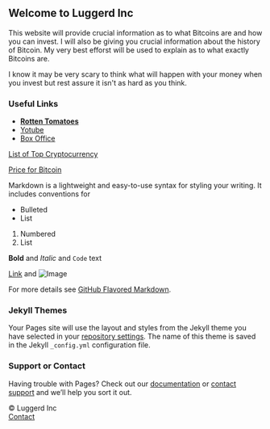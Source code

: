 ## Welcome to Luggerd Inc
This website will provide crucial information as to what Bitcoins are and how you can invest. I will also be giving you crucial information about the history of Bitcoin. My very best efforst will be used to explain as to what exactly Bitcoins are. 


I know it may be very scary to think what will happen with your money when you invest but rest assure it isn't as hard as you think.

### Useful Links
<ul>
        <li><a href="https://www.rottentomatoes.com/"><b>Rotten Tomatoes</b></a></li>
        <li><a href="https://www.youtube.com/JeremyJahns">Yotube</a></li>
        <li><a href="http://www.boxofficemojo.com/">Box Office</a></li>
      </ul>
      
<a href="cryptocurrency.md">List of Top Cryptocurrency</a>

<a href="gains.html">Price for Bitcoin</a>

Markdown is a lightweight and easy-to-use syntax for styling your writing. It includes conventions for

- Bulleted
- List

1. Numbered
2. List

**Bold** and _Italic_ and `Code` text

[Link](url) and ![Image](src)

For more details see [GitHub Flavored Markdown](https://guides.github.com/features/mastering-markdown/).

### Jekyll Themes

Your Pages site will use the layout and styles from the Jekyll theme you have selected in your [repository settings](https://github.com/luggerd/luggerd.github.io/settings). The name of this theme is saved in the Jekyll `_config.yml` configuration file.

### Support or Contact

Having trouble with Pages? Check out our [documentation](https://help.github.com/categories/github-pages-basics/) or [contact support](https://github.com/contact) and we’ll help you sort it out.

<footer>
        <link href="main.css"/>
<div class= "navbar navbar-inverse navbar-static-bottom" role="navigation">
    <div class="navbar-text pull-left">
    </div>
    <div class= "navbar-text pull-right">
<!-- Add in your social media / github links here -->
        <a href="https://github.com/clarkdatalabs">
            <i class="fa fa-github-square fa-2x"></i></a>
    </div>
    <!--Below is the copyright information for the site. You can fill in your own here.-->
    <div class="navbar-text pull-left">
    &copy; Luggerd Inc
    </div>
</div>	
</footer>

 <div class="contact-btn"><a href="contact.md">Contact</a>
      </div>
